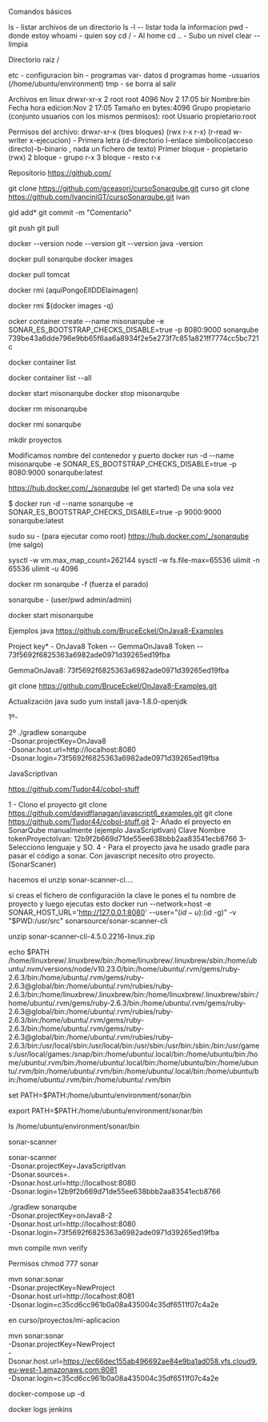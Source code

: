 Comandos básicos

ls - listar archivos de un directorio
ls -l -- listar toda la informacion
pwd - donde estoy
whoami - quien soy
cd / - Al home
cd .. - Subo un nivel
clear -- limpia

Directorio raiz /

etc - configuracion
bin - programas
var- datos d programas
home -usuarios (/home/ubuntu/environment)
tmp -  se borra al salir

Archivos en linux
drwxr-xr-x   2 root root  4096 Nov  2 17:05 bir
Nombre:bin
Fecha hora edicion:Nov  2 17:05
Tamaño en bytes:4096
Grupo propietario (conjunto usuarios con los mismos permisos): root
Usuario propietario:root

Permisos del archivo: drwxr-xr-x (tres bloques) (rwx r-x r-x) (r-read w-writer x-ejecucion) - 
Primera letra (d-directorio l-enlace simbolico(acceso directo)-b-binario , nada un fichero de texto)
Primer bloque - propietario  (rwx)
2 bloque - grupo r-x
3 bloque - resto r-x


Repositorio
https://github.com/

git clone https://github.com/gceasori/cursoSonarqube.git curso
git clone https://github.com/IvanciniGT/cursoSonarqube.git  ivan

gid add*
git commit -m "Comentario"

git push
git pull

docker --version
node --version
git --version
java -version

docker pull sonarqube
docker images

docker pull tomcat

docker rmi (aquiPongoElIDDElaimagen)

docker rmi $(docker images -q)

ocker container create --name misonarqube -e SONAR_ES_BOOTSTRAP_CHECKS_DISABLE=true -p 8080:9000 sonarqube
739be43a6dde796e9bb65f6aa6a8934f2e5e273f7c851a821ff7774cc5bc721c

docker container list

docker container list --all

docker start misonarqube
docker stop misonarqube


docker rm misonarqube



docker rmi sonarqube

mkdir proyectos

Modificamos nombre del contenedor y puerto
docker run -d --name misonarqube -e SONAR_ES_BOOTSTRAP_CHECKS_DISABLE=true -p 8080:9000 sonarqube:latest


https://hub.docker.com/_/sonarqube (el get started)
De una sola vez

$ docker run -d --name sonarqube -e SONAR_ES_BOOTSTRAP_CHECKS_DISABLE=true -p 9000:9000 sonarqube:latest

sudo su - (para ejecutar como root)
https://hub.docker.com/_/sonarqube (me salgo)

sysctl -w vm.max_map_count=262144
sysctl -w fs.file-max=65536
ulimit -n 65536
ulimit -u 4096


docker rm sonarqube -f (fuerza el parado)

sonarqube - (user/pwd admin/admin)


docker start misonarqube

Ejemplos java
https://github.com/BruceEckel/OnJava8-Examples


Project key* - OnJava8
Token -- GemmaOnJava8
Token -- 73f5692f6825363a6982ade0971d39265ed19fba

GemmaOnJava8: 73f5692f6825363a6982ade0971d39265ed19fba

git clone https://github.com/BruceEckel/OnJava8-Examples.git


Actualización java
sudo yum install java-1.8.0-openjdk


1º-

2º ./gradlew sonarqube \
  -Dsonar.projectKey=OnJava8 \
  -Dsonar.host.url=http://localhost:8080 \
  -Dsonar.login=73f5692f6825363a6982ade0971d39265ed19fba


JavaScriptIvan

https://github.com/Tudor44/cobol-stuff



1 - Clono el proyecto
 git clone https://github.com/davidflanagan/javascript6_examples.git
 git clone https://github.com/Tudor44/cobol-stuff.git
 2- Añado el proyecto en SonarQube manualmente (ejemplo JavaScriptIvan)
        Clave
        Nombre
        tokenProyectoIvan: 12b9f2b669d71de55ee638bbb2aa83541ecb8766
 3- Selecciono lenguaje y SO.
 4 - Para el proyecto java he usado gradle para pasar el código a sonar.
     Con javascript necesito otro proyecto. (SonarScaner)
 
 
 hacemos el unzip sonar-scanner-cl....

 
si creas el fichero de configuración
la clave le pones el tu nombre de proyecto
y luego ejecutas esto
docker run --network=host -e SONAR_HOST_URL='http://127.0.0.1:8080' --user="$(id -u):$(id -g)" -v "$PWD:/usr/src" sonarsource/sonar-scanner-cli 
 
unzip sonar-scanner-cli-4.5.0.2216-linux.zip

echo $PATH
/home/linuxbrew/.linuxbrew/bin:/home/linuxbrew/.linuxbrew/sbin:/home/ubuntu/.nvm/versions/node/v10.23.0/bin:/home/ubuntu/.rvm/gems/ruby-2.6.3/bin:/home/ubuntu/.rvm/gems/ruby-2.6.3@global/bin:/home/ubuntu/.rvm/rubies/ruby-2.6.3/bin:/home/linuxbrew/.linuxbrew/bin:/home/linuxbrew/.linuxbrew/sbin:/home/ubuntu/.rvm/gems/ruby-2.6.3/bin:/home/ubuntu/.rvm/gems/ruby-2.6.3@global/bin:/home/ubuntu/.rvm/rubies/ruby-2.6.3/bin:/home/ubuntu/.rvm/gems/ruby-2.6.3/bin:/home/ubuntu/.rvm/gems/ruby-2.6.3@global/bin:/home/ubuntu/.rvm/rubies/ruby-2.6.3/bin:/usr/local/sbin:/usr/local/bin:/usr/sbin:/usr/bin:/sbin:/bin:/usr/games:/usr/local/games:/snap/bin:/home/ubuntu/.local/bin:/home/ubuntu/bin:/home/ubuntu/.rvm/bin:/home/ubuntu/.local/bin:/home/ubuntu/bin:/home/ubuntu/.rvm/bin:/home/ubuntu/.rvm/bin:/home/ubuntu/.local/bin:/home/ubuntu/bin:/home/ubuntu/.rvm/bin:/home/ubuntu/.rvm/bin

set PATH=$PATH:/home/ubuntu/environment/sonar/bin

export PATH=$PATH:/home/ubuntu/environment/sonar/bin

ls /home/ubuntu/environment/sonar/bin

sonar-scanner

sonar-scanner \
  -Dsonar.projectKey=JavaScriptIvan \
  -Dsonar.sources=. \
  -Dsonar.host.url=http://localhost:8080 \
  -Dsonar.login=12b9f2b669d71de55ee638bbb2aa83541ecb8766
  
  
  ./gradlew sonarqube \
  -Dsonar.projectKey=onJava8-2 \
  -Dsonar.host.url=http://localhost:8080 \
  -Dsonar.login=73f5692f6825363a6982ade0971d39265ed19fba
  
  mvn compile
  mvn verify
  
  Permisos
  chmod 777 sonar
  
  
  mvn sonar:sonar \
  -Dsonar.projectKey=NewProject \
  -Dsonar.host.url=http://localhost:8081 \
  -Dsonar.login=c35cd6cc961b0a08a435004c35df6511f07c4a2e
  
  
  en curso/proyectos/mi-aplicacion
  
  
  mvn sonar:sonar \
  -Dsonar.projectKey=NewProject \
  -Dsonar.host.url=https://ec66dec155ab496692ae84e9ba1ad058.vfs.cloud9.eu-west-1.amazonaws.com:8081 \
  -Dsonar.login=c35cd6cc961b0a08a435004c35df6511f07c4a2e
  
 docker-compose up -d
 
 docker logs jenkins